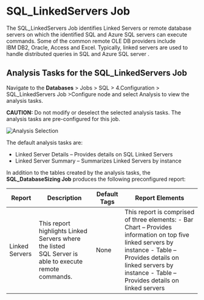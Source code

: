 # SQL_LinkedServers Job

The SQL_LinkedServers Job identifies Linked Servers or remote database servers on which the
identified SQL and Azure SQL servers can execute commands. Some of the common remote
OLE DB providers include IBM DB2, Oracle, Access and Excel. Typically, linked servers are used to
handle distributed queries in SQL and Azure SQL server .

## Analysis Tasks for the SQL_LinkedServers Job

Navigate to the **Databases** > Jobs > SQL > 4.Configuration > SQL_LinkedServers Job >Configure node
and select Analysis to view the analysis tasks.

**CAUTION:** Do not modify or deselect the selected analysis tasks. The analysis tasks are
pre-configured for this job.

![Analysis Selection](/img/product_docs/accessanalyzer/11.6/admin/jobs/instantjobs/analysistasks.webp)

The default analysis tasks are:

- Linked Server Details – Provides details on SQL Linked Servers
- Linked Server Summary – Summarizes Linked Servers by instance

In addition to the tables created by the analysis tasks, the **SQL_DatabaseSizing Job** produces the
following preconfigured report:

| Report         | Description                                                                                           | Default Tags | Report Elements                                                                                                                                                                                                             |
| -------------- | ----------------------------------------------------------------------------------------------------- | ------------ | --------------------------------------------------------------------------------------------------------------------------------------------------------------------------------------------------------------------------- |
| Linked Servers | This report highlights Linked Servers where the listed SQL Server is able to execute remote commands. | None         | This report is comprised of three elements: - Bar Chart – Provides information on top five linked servers by instance - Table – Provides details on linked servers by instance - Table – Provides details on linked servers |

